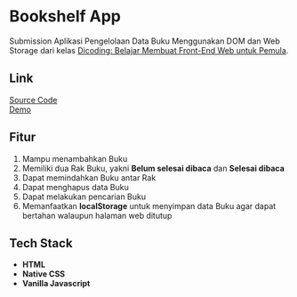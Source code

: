 # Bookshelf App

Submission Aplikasi Pengelolaan Data Buku Menggunakan DOM dan Web Storage dari kelas [Dicoding: Belajar Membuat Front-End Web untuk Pemula](https://www.dicoding.com/academies/315).

## Link

[Source Code](https://github.com/fuadmln/javascript-bookshelf) <br>
[Demo](https://javascript-bookshelf.web.app)

## Fitur

1. Mampu menambahkan Buku
1. Memiliki dua Rak Buku, yakni **Belum selesai dibaca** dan **Selesai dibaca**
1. Dapat memindahkan Buku antar Rak
1. Dapat menghapus data Buku
1. Dapat melakukan pencarian Buku
1. Memanfaatkan **localStorage** untuk menyimpan data Buku agar dapat bertahan walaupun halaman web ditutup

## Tech Stack

- **HTML**
- **Native CSS**
- **Vanilla Javascript**
